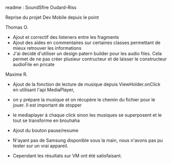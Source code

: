 readme : SoundSfire    Oudard-Riss

Reprise du projet Dev Mobile depuis le point

Thomas O.
* Ajout et correctif des listeners entre les fragments 
* Ajout des aides en commentaires sur certaines classes permettant de mieux retrouver les informations
* J'ai decidé d'utiliser un design patern builder pour les audio files. Cela permet de ne pas créer plusieur contructeur et de laisser le constructeur audioFile en pricate






Maxime R.
* Ajout de la fonction de lecture de musique depuis ViewHolder.onClick en utilisant l'api MediaPlayer,
* on y prépare la musique et on récupère le chemin du fichier pour le jouer. Il est important de stopper
* le mediaplayer à chaque click sinon les musiques se superposent et le tout se transforme en brouhaha

* Ajout du bouton pause/resume

* N'ayant pas de Samsung disponible sous la main, nous n'avons pas pu tester sur un vrai appareil. 
* Cependant les résultats sur VM ont été satisfaisant.


